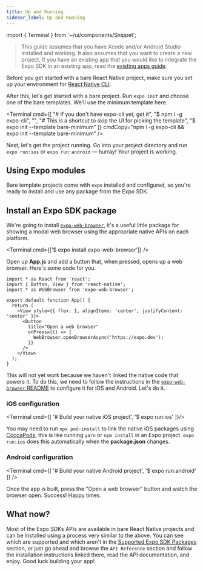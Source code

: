```yaml
---
title: Up and Running
sidebar_label: Up and Running
---
```


import { Terminal } from '~/ui/components/Snippet';

> This guide assumes that you have Xcode and/or Android Studio installed and working. It also assumes that you want to create a new project. If you have an existing app that you would like to integrate the Expo SDK in an existing app, read the [existing apps guide](../bare/existing-apps.md).

Before you get started with a bare React Native project, make sure you set up your environment for [React Native CLI](https://reactnative.dev/docs/environment-setup).

After this, let's get started with a bare project. Run `expo init` and choose one of the bare templates. We'll use the minimum template here.

<Terminal cmd={[
  "# If you don't have expo-cli yet, get it",
  "$ npm i -g expo-cli",
  "",
  "# This is a shortcut to skip the UI for picking the template",
  "$ expo init --template bare-minimum"
]} cmdCopy="npm i -g expo-cli && expo init --template bare-minimum" />

Next, let's get the project running. Go into your project directory and run `expo run:ios` or `expo run:android` &mdash; hurray! Your project is working.

## Using Expo modules

Bare template projects come with `expo` installed and configured, so you're ready to install and use any package from the Expo SDK.

## Install an Expo SDK package

We're going to install [`expo-web-browser`](/versions/latest/sdk/webbrowser/), it's a useful little package for showing a modal web browser using the appropriate native APIs on each platform.

<Terminal cmd={['$ expo install expo-web-browser']} />

Open up **App.js** and add a button that, when pressed, opens up a web browser. Here's some code for you.

```tsx
import * as React from 'react';
import { Button, View } from 'react-native';
import * as WebBrowser from 'expo-web-browser';

export default function App() {
  return (
    <View style={{ flex: 1, alignItems: 'center', justifyContent: 'center' }}>
      <Button
        title="Open a web browser"
        onPress={() => {
          WebBrowser.openBrowserAsync('https://expo.dev');
        }}
      />
    </View>
  );
}
```

This will not yet work because we haven't linked the native code that powers it. To do this, we need to follow the instructions in the [`expo-web-browser` README](https://github.com/expo/expo/tree/main/packages/expo-web-browser) to configure it for iOS and Android. Let's do it.

### iOS configuration

<Terminal cmd={[
  '# Build your native iOS project',
  '$ expo run:ios'
]}/>

You may need to run `npx pod-install` to link the native iOS packages using [CocoaPods](https://cocoapods.org/), this is like running `yarn` or `npm install` in an Expo project. `expo run:ios` does this automatically when the **package.json** changes.

### Android configuration

<Terminal cmd={[
  '# Build your native Android project',
  '$ expo run:android'
]} />

Once the app is built, press the "Open a web browser" button and watch the browser open. Success! Happy times.

## What now?

Most of the Expo SDKs APIs are available in bare React Native projects and can be installed using a process very similar to the above. You can see which are supported and which aren't in the [Supported Expo SDK Packages](unimodules-full-list.md) section, or just go ahead and browse the `API Reference` section and follow the installation instructions linked there, read the API documentation, and enjoy. Good luck building your app!

